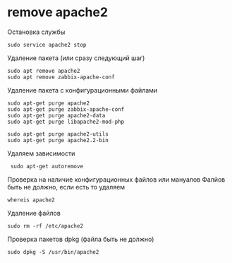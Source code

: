 # remove apache2

Остановка службы
```
sudo service apache2 stop
```

Удаление пакета (или сразу следующий шаг)
```
sudo apt remove apache2
sudo apt remove zabbix-apache-conf
```

Удаление пакета с конфигурационными файлами
```
sudo apt-get purge apache2
sudo apt-get purge zabbix-apache-conf
sudo apt-get purge apache2-data
sudo apt-get purge libapache2-mod-php

sudo apt-get purge apache2-utils
sudo apt-get purge apache2.2-bin
```

Удаляем зависимости
```
 sudo apt-get autoremove
```

Проверка на наличие конфигурационных файлов или мануалов
Фалйов быть не должно, если есть то удаляем
```
whereis apache2
```

Удаление файлов
```
sudo rm -rf /etc/apache2
```

Проверка пакетов dpkg (файла быть не должно)
```
sudo dpkg -S /usr/bin/apache2
```
